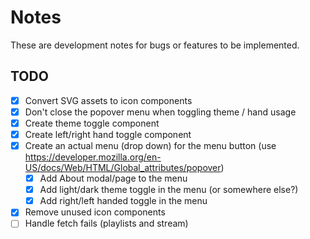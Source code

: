 # Notes

These are development notes for bugs or features to be implemented.

## TODO

- [X] Convert SVG assets to icon components
- [X] Don't close the popover menu when toggling theme / hand usage
- [X] Create theme toggle component
- [X] Create left/right hand toggle component
- [X] Create an actual menu (drop down) for the menu button (use https://developer.mozilla.org/en-US/docs/Web/HTML/Global_attributes/popover)
  - [X] Add About modal/page to the menu
  - [X] Add light/dark theme toggle in the menu (or somewhere else?)
  - [X] Add right/left handed toggle in the menu
- [X] Remove unused icon components
- [ ] Handle fetch fails (playlists and stream)
